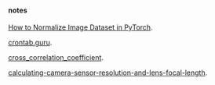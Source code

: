 
#### notes

[How to Normalize Image Dataset in PyTorch][1].

[crontab.guru][2].

[cross_correlation_coefficient][3].

[calculating-camera-sensor-resolution-and-lens-focal-length][4].



[1]: https://www.binarystudy.com/2022/04/how-to-normalize-image-dataset-inpytorch.html

[2]: https://crontab.guru/#*/30_*/6_*_*_*

[3]: https://xcdskd.readthedocs.io/en/latest/cross_correlation/cross_correlation_coefficient.html

[4]: https://www.ni.com/de/support/documentation/supplemental/18/calculating-camera-sensor-resolution-and-lens-focal-length.html
